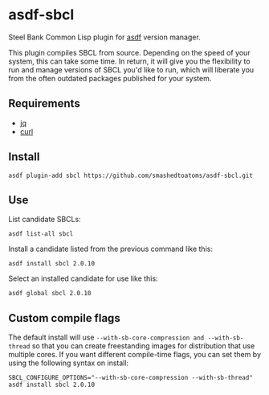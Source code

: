 # asdf-sbcl

Steel Bank Common Lisp plugin for [asdf](https://github.com/asdf-vm/asdf)
version manager.

This plugin compiles SBCL from source. Depending on the speed of your
system, this can take some time. In return, it will give you the
flexibility to run and manage versions of SBCL you'd like to run,
which will liberate you from the often outdated packages published for
your system.

## Requirements

- [jq](https://stedolan.github.io/jq/)
- [curl](https://curl.haxx.se/)

## Install

```
asdf plugin-add sbcl https://github.com/smashedtoatoms/asdf-sbcl.git
```

## Use

List candidate SBCLs:

`asdf list-all sbcl`

Install a candidate listed from the previous command like this:

`asdf install sbcl 2.0.10`

Select an installed candidate for use like this:

`asdf global sbcl 2.0.10`

## Custom compile flags

The default install will use `--with-sb-core-compression and --with-sb-thread`
so that you can create freestanding images for distribution that use multiple
cores. If you want different compile-time flags, you can set them by using the
following syntax on install:

`SBCL_CONFIGURE_OPTIONS="--with-sb-core-compression --with-sb-thread" asdf
install sbcl 2.0.10`

